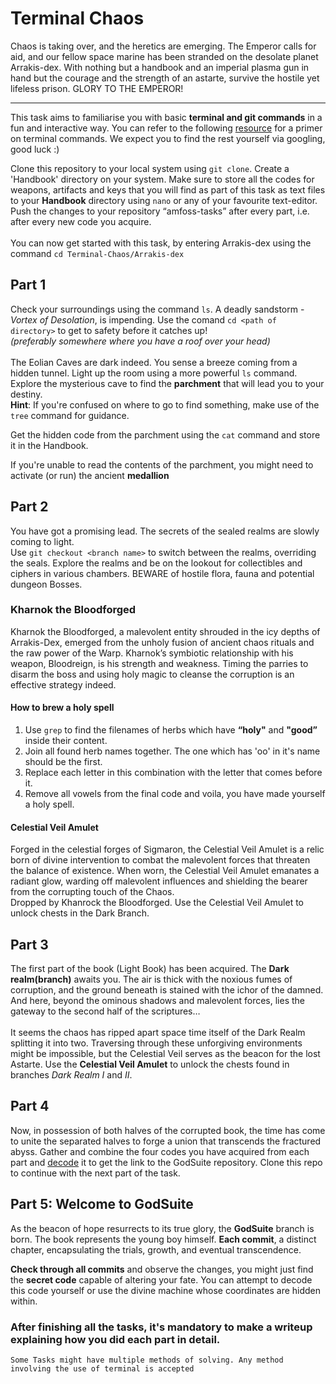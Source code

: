 # Terminal Chaos
Chaos is taking over, and the heretics are emerging. The Emperor calls for aid, and our fellow space marine has been stranded on the desolate planet Arrakis-dex. With nothing but a handbook and an imperial plasma gun in hand but the courage and the strength of an astarte, survive the hostile yet lifeless prison. GLORY TO THE EMPEROR!<hr>
This task aims to familiarise you with basic **terminal and git commands** in a fun and interactive way. You can refer to the following [resource](https://linuxjourney.com/lesson/the-shell) for a primer on terminal commands. We expect you to find the rest yourself via googling, good luck :)

Clone this repository to your local system using `git clone`. Create a 'Handbook' directory on your system. Make sure to store all the codes for weapons, artifacts and keys that you will find as part of this task as text files to your **Handbook** directory using `nano` or any of your favourite text-editor. Push the changes to your repository “amfoss-tasks” after every part, i.e. after every new code you acquire.<br><br>
You can now get started with this task, by entering Arrakis-dex using the command `cd Terminal-Chaos/Arrakis-dex`
## Part 1
Check your surroundings using the command `ls`. A deadly sandstorm - *Vortex of Desolation*, is impending. Use the comand `cd <path of directory>` to get to safety before it catches up! <br>*(preferably somewhere where you have a roof over your head)*<br><br>
The Eolian Caves are dark indeed. You sense a breeze coming from a hidden tunnel. Light up the room using a more powerful `ls` command. Explore the mysterious cave to find the **parchment** that will lead you to your destiny.<br>
**Hint**: If you're confused on where to go to find something, make use of the `tree` command for guidance.

Get the hidden code from the parchment using the `cat` command and store it in the Handbook.

If you're unable to read the contents of the parchment, you might need to activate (or run) the ancient **medallion**

## Part 2
You have got a promising lead. The secrets of the sealed realms are slowly coming to light.<br>
Use `git checkout <branch name>` to switch between the realms, overriding the seals. Explore the realms and be on the lookout for collectibles and ciphers in various chambers. BEWARE of hostile flora, fauna and potential dungeon Bosses. 
### Kharnok the Bloodforged
Kharnok the Bloodforged, a malevolent entity shrouded in the icy depths of Arrakis-Dex, emerged from the unholy fusion of ancient chaos rituals and the raw power of the Warp. Kharnok’s symbiotic relationship with his weapon, Bloodreign, is his strength and weakness. Timing the parries to disarm the boss and using holy magic to cleanse the corruption is an effective strategy indeed.<br>

#### How to brew a holy spell
1) Use `grep` to find the filenames of herbs which have **“holy"** and **"good”** inside their content.
2) Join all found herb names together. The one which has 'oo' in it's name should be the first.
3) Replace each letter in this combination with the letter that comes before it.
4) Remove all vowels from the final code and voila, you have made yourself a holy spell.

#### Celestial Veil Amulet
Forged in the celestial forges of Sigmaron, the Celestial Veil Amulet is a relic born of divine intervention to combat the malevolent forces that threaten the balance of existence. When worn, the Celestial Veil Amulet emanates a radiant glow, warding off malevolent influences and shielding the bearer from the corrupting touch of the Chaos.<br>
Dropped by Khanrock the Bloodforged. Use the Celestial Veil Amulet to unlock chests in the Dark Branch. 

## Part 3
The first part of the book (Light Book) has been acquired. The **Dark realm(branch)** awaits you. The air is thick with the noxious fumes of corruption, and the ground beneath is stained with the ichor of the damned. And here, beyond the ominous shadows and malevolent forces, lies the gateway to the second half of the scriptures…<br>
<br>
It seems the chaos has ripped apart space time itself of the Dark Realm splitting it into two. Traversing through these unforgiving environments might be impossible, but the Celestial Veil serves as the beacon for the lost Astarte.
Use the **Celestial Veil Amulet** to unlock the chests found in branches *Dark Realm I* and *II*.

## Part 4

Now, in possession of both halves of the corrupted book, the time has come to unite the separated halves to forge a union that transcends the fractured abyss. Gather and combine the four codes you have acquired from each part and [decode](https://www.cyberciti.biz/faq/decode-base64-string-in-linux-unix-with-base64-command/) it to get the link to the GodSuite repository. Clone this repo to continue with the next part of the task.

## Part 5: Welcome to GodSuite
As the beacon of hope resurrects to its true glory, the **GodSuite** branch is born. The book represents the young boy himself. **Each commit**, a distinct chapter, encapsulating the trials, growth, and eventual transcendence.

**Check through all commits** and observe the changes, you might just find the **secret code** capable of altering your fate. You can attempt to decode this code yourself or use the divine machine whose coordinates are hidden within.

###  After finishing all the tasks, it's mandatory to make a writeup explaining how you did each part in detail.

`Some Tasks might have multiple methods of solving. Any method involving the use of terminal is accepted `



